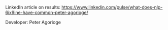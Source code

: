 LinkedIn article on results: https://www.linkedin.com/pulse/what-does-nlp-6ix9ine-have-common-peter-agorioge/

Developer: Peter Agorioge
